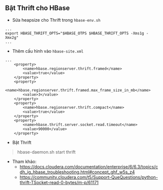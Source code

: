 ## Bật Thrift cho HBase

- Sửa heapsize cho Thrift trong `hbase-env.sh`

```
...
export HBASE_THRIFT_OPTS="$HBASE_OTPS $HBASE_THRIFT_OPTS -Xms1g -Xmx2g"
...
```

- Thêm cấu hình vào `hbase-site.xml`

```
...
    <property>
        <name>hbase.regionserver.thrift.framed</name>
        <value>true</value>
    </property>
    <property>
        <name>hbase.regionserver.thrift.framed.max_frame_size_in_mb</name>
        <value>3</value>
    </property>
    <property>
        <name>hbase.regionserver.thrift.compact</name>
        <value>true</value>
    </property>
    <property>
        <name>hbase.thrift.server.socket.read.timeout</name>
        <value>90000</value>
    </property>
```

- Bật Thrift

> hbase-daemon.sh start thrift

- Tham khảo:
  - https://docs.cloudera.com/documentation/enterprise/6/6.3/topics/cdh_ig_hbase_troubleshooting.html#concept_ghf_w5s_z4
  - https://community.cloudera.com/t5/Support-QueQuestions/python-thrift-TSocket-read-0-bytes/m-p/61171
